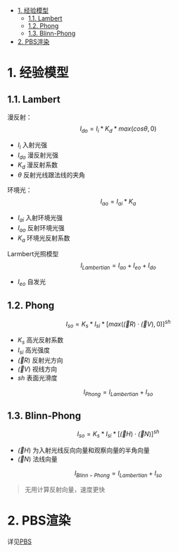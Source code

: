 <!-- TOC -->

- [1. 经验模型](#1-经验模型)
  - [1.1. Lambert](#11-lambert)
  - [1.2. Phong](#12-phong)
  - [1.3. Blinn-Phong](#13-blinn-phong)
- [2. PBS渲染](#2-pbs渲染)

<!-- /TOC -->

# 1. 经验模型
## 1.1. Lambert
漫反射：
$$I_{do} = I_{i} * K_d * max(cos\theta, 0)$$
- $I_{i}$ 入射光强
- $I_{do}$ 漫反射光强
- $K_{d}$ 漫反射系数
- $\theta$ 反射光线跟法线的夹角

环境光：
$$ I_{ao} = I_{ai} * K_a $$
- $I_{ai}$ 入射环境光强
- $I_{ao}$ 反射环境光强
- $K_a$ 环境光反射系数

Larmbert光照模型
$$I_{Lambertian} = I_{ao} + I_{eo} + I_{do}$$
- $I_{eo}$ 自发光

## 1.2. Phong
$$ I_{so} = K_s * I_{si} *[max(\vec(R)\cdot \vec(V), 0)]^{sh} $$

- $K_s$ 高光反射系数
- $I_{si}$ 高光强度
- $\vec(R)$ 反射光方向
- $\vec(V)$ 视线方向
- $sh$ 表面光滑度
  
$$ I_{Phong} = I_{Lambertian} + I_{so}$$

## 1.3. Blinn-Phong
$$ I_{so} = K_s * I_{si} *[\vec(H)\cdot \vec(N)]^{sh} $$
- $\vec(H)$ 为入射光线反向向量和观察向量的半角向量
- $\vec(N)$ 法线向量

$$ I_{Blinn-Phong} = I_{Lambertian} + I_{so}$$
> 无用计算反射向量，速度更快

# 2. PBS渲染
详见[PBS](./PBS.md)